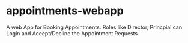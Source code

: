 # appointments-webapp
A web App for Booking Appointments. 
Roles like Director, Princpial can Login and Aceept/Decline the Appointment Requests.

